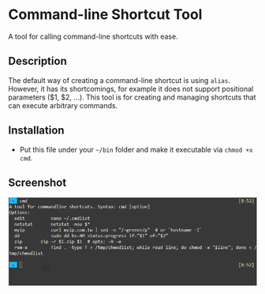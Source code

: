 # Command-line Shortcut Tool

A tool for calling command-line shortcuts with ease.

## Description

The default way of creating a command-line shortcut is using `alias`. However, it has its shortcomings, for example it does not support positional parameters ($1, $2, ...). This tool is for creating and managing shortcuts that can execute arbitrary commands.

## Installation

- Put this file under your `~/bin` folder and make it executable via `chmod +x cmd`.

## Screenshot

<img src="scnshot.png" width="700">
